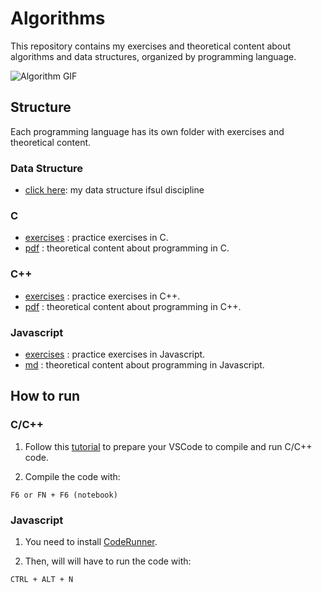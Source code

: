 # Algorithms

This repository contains my exercises and theoretical content about algorithms and data structures, organized by programming language.

![Algorithm GIF](./giphy.gif)

## Structure

Each programming language has its own folder with exercises and theoretical content.

### Data Structure

- [click here](./c/exercises/lists/ifsul/data-structure): my data structure ifsul discipline

### C

- [exercises](./c/exercises) : practice exercises in C.
- [pdf](./c/pdf/) : theoretical content about programming in C.

### C++

- [exercises](./cpp/exercises) : practice exercises in C++.
- [pdf](./cpp/pdf/) : theoretical content about programming in C++.

### Javascript

- [exercises](./js/exercises) : practice exercises in Javascript.
- [md](./js/md) : theoretical content about programming in Javascript.

## How to run

### C/C++

1. Follow this [tutorial](https://medium.com/@juniortrojilio/preparando-o-vs-code-para-compilar-c-c-no-windows-988f4a91a557) to prepare your VSCode to compile and run C/C++ code.

2. Compile the code with:

```
F6 or FN + F6 (notebook)
```

### Javascript

1. You need to install [CodeRunner](https://marketplace.visualstudio.com/items?itemName=formulahendry.code-runner).

2. Then, will will have to run the code with:

```
CTRL + ALT + N
```

